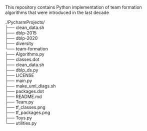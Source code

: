 This repository contains Python implementation of team formation algorithms that were introduced in the last decade

./PycharmProjects/  
├── clean_data.sh  
├── dblp-2015  
├── dblp-2020  
├── diversity    
└── team-formation  
    ├── Algorithms.py  
    ├── classes.dot  
    ├── clean_data.sh  
    ├── dblp_ds.py  
    ├── LICENSE  
    ├── main.py  
    ├── make_uml_diags.sh  
    ├── packages.dot  
    ├── README.md  
    ├── Team.py  
    ├── tf_classes.png  
    ├── tf_packages.png  
    ├── Toys.py  
    └── utilities.py  
